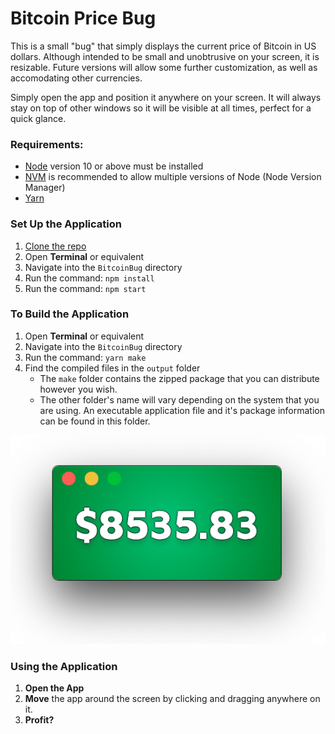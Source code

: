 # Bitcoin Price Bug
This is a small "bug" that simply displays the current price of Bitcoin in US dollars. Although intended to be small and unobtrusive on your screen, it is resizable. Future versions will allow some further customization, as well as accomodating other currencies.

Simply open the app and position it anywhere on your screen. It will always stay on top of other windows so it will be visible at all times, perfect for a quick glance.

### Requirements:
- [Node](https://nodejs.org/en/download/) version 10 or above must be installed
- [NVM](https://github.com/nvm-sh/nvm) is recommended to allow multiple versions of Node (Node Version Manager)
- [Yarn](https://nodejs.org/en/download/)

### Set Up the Application
1. [Clone the repo](https://github.com/gotaloha/BitcoinBug)
2. Open **Terminal** or equivalent
3. Navigate into the `BitcoinBug` directory
4. Run the command: `npm install`
5. Run the command: `npm start`

### To Build the Application
1. Open **Terminal** or equivalent
2. Navigate into the `BitcoinBug` directory
3. Run the command: `yarn make`
4. Find the compiled files in the `output` folder
   - The `make` folder contains the zipped package that you can distribute however you wish.
   - The other folder's name will vary depending on the system that you are using. An executable application file and it's package information can be found in this folder.

![Screen Shot](./src/images/Screenshot.png)

### Using the Application
1. **Open the App**
2. **Move** the app around the screen by clicking and dragging anywhere on it.
3. **Profit?**
